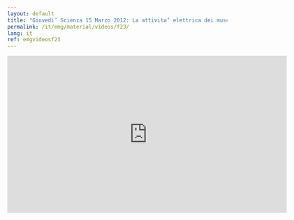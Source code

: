 ```yaml
---
layout: default
title: "Giovedi’ Scienza 15 Marzo 2012: La attivita’ elettrica dei muscoli e le sue applicazioni"
permalink: /it/emg/material/videos/f23/
lang: it
ref: emgvideosf23
---
```


<iframe width="640" height="360" src="https://www.youtube-nocookie.com/embed/yyQ6dyEN19Y?rel=0&loop=1&modestbranding=1&playlist=yyQ6dyEN19Y" frameborder="0" allow="autoplay; encrypted-media" allowfullscreen></iframe>
